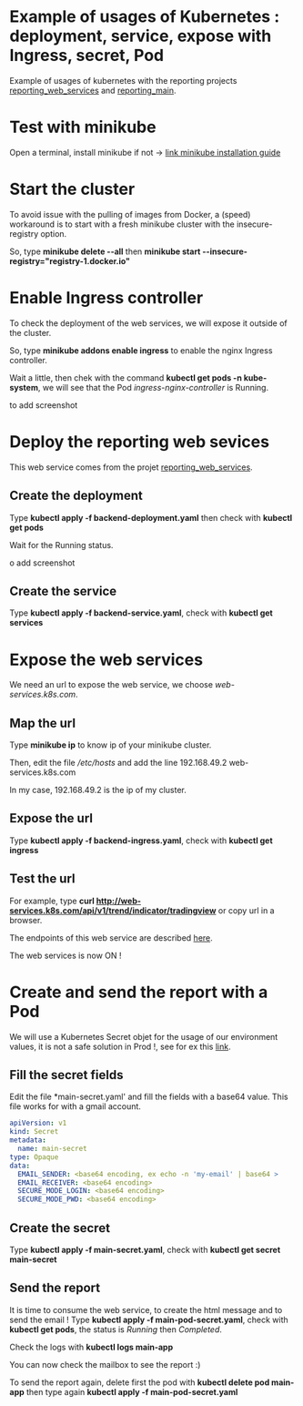 # Example of usages of Kubernetes : deployment, service, expose with Ingress, secret, Pod

Example of usages of kubernetes with the reporting projects 
[reporting_web_services](https://github.com/nicolas-sarramagna/example_reporting_web_services) and 
[reporting_main](https://github.com/nicolas-sarramagna/example_reporting_main).

# Test with minikube
Open a terminal, install minikube if not -> [link minikube installation guide](https://kubernetes.io/fr/docs/tasks/tools/install-minikube/)

# Start the cluster
To avoid issue with the pulling of images from Docker, a (speed) workaround is to start with a fresh minikube cluster with the insecure-registry option.

So, type **minikube delete --all** then **minikube start --insecure-registry="registry-1.docker.io"**

# Enable Ingress controller
To check the deployment of the web services, we will expose it outside of the cluster. 

So, type **minikube addons enable ingress** to enable the nginx Ingress controller.

Wait a little, then chek with the command **kubectl get pods -n kube-system**, we will see that the Pod *ingress-nginx-controller* is Running.

to add screenshot

# Deploy the reporting web sevices
This web service comes from the projet [reporting_web_services](https://github.com/nicolas-sarramagna/example_reporting_web_services).

## Create the deployment
Type **kubectl  apply -f backend-deployment.yaml** then check with **kubectl get pods**

Wait for the Running status.

o add screenshot

## Create the service
Type **kubectl  apply -f backend-service.yaml**, check with **kubectl get services**

# Expose the web services
We need an url to expose the web service, we choose *web-services.k8s.com*.

## Map the url 
Type **minikube ip** to know ip of your minikube cluster.

Then, edit the file */etc/hosts* and add the line 
192.168.49.2 web-services.k8s.com

In my case, 192.168.49.2 is the ip of my cluster.

## Expose the url
Type **kubectl  apply -f backend-ingress.yaml**, check with **kubectl get ingress**

## Test the url
For example, type **curl http://web-services.k8s.com/api/v1/trend/indicator/tradingview** or copy url in a browser.

The endpoints of this web service are described [here](https://github.com/nicolas-sarramagna/example_reporting_web_services).

The web services is now ON !

# Create and send the report with a Pod
We will use a Kubernetes Secret objet for the usage of our environment values, it is not a safe solution in Prod !, see for ex this [link](https://blog.nillsf.com/index.php/2020/02/24/dont-use-environment-variables-in-kubernetes-to-consume-secrets/).

## Fill the secret fields
Edit the file *main-secret.yaml' and fill the fields with a base64 value.
This file works for with a gmail account.
```yaml
apiVersion: v1
kind: Secret
metadata:
  name: main-secret
type: Opaque
data:
  EMAIL_SENDER: <base64 encoding, ex echo -n 'my-email' | base64 >
  EMAIL_RECEIVER: <base64 encoding>
  SECURE_MODE_LOGIN: <base64 encoding>
  SECURE_MODE_PWD: <base64 encoding>
```
## Create the secret
Type **kubectl apply -f main-secret.yaml**, check with **kubectl get secret main-secret**

## Send the report 
It is time to consume the web service, to create the html message and to send the email !
Type **kubectl apply -f main-pod-secret.yaml**, check with **kubectl get pods**, the status is *Running* then *Completed*.

Check the logs with **kubectl logs main-app**

You can now check the mailbox to see the report :)

To send the report again, delete first the pod with **kubectl delete pod main-app** then type again **kubectl apply -f main-pod-secret.yaml**


